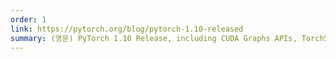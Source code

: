 ```yaml
---
order: 1
link: https://pytorch.org/blog/pytorch-1.10-released
summary: (영문) PyTorch 1.10 Release, including CUDA Graphs APIs, TorchScript improvements
---
```



